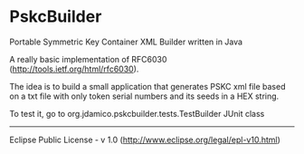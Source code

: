 PskcBuilder
===========

Portable Symmetric Key Container XML Builder written in Java

A really basic implementation of RFC6030 (http://tools.ietf.org/html/rfc6030).

The idea is to build a small application that generates PSKC xml file based on a txt file with only token serial numbers and its seeds in a HEX string.

To test it, go to org.jdamico.pskcbuilder.tests.TestBuilder JUnit class

----------------------
Eclipse Public License - v 1.0 (http://www.eclipse.org/legal/epl-v10.html)
